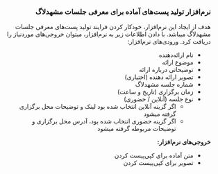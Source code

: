 <div dir='rtl'>
  
### نرم‌افزار تولید پست‌های آماده برای معرفی جلسات مشهد‌لاگ

هدف از ایجاد این نرم‌افزار، خودکار کردن فرایند تولید پست‌های معرفی جلسات مشهدلاگ میباشد. با دادن اطلاعات زیر به نرم‌افزار، میتوان خروجی‌های موردنیاز را دریافت کرد. ورودی‌های نرم‌افزار:
  
- نام ارائه‌دهنده
- موضوع ارائه
- توضیحاتی درباره ارائه
- تصویر ارائه دهنده (اختیاری)
- شماره جلسه مشهد‌لاگ
- زمان برگزاری (تاریخ و ساعت)
- نوع جلسه (آنلاین / حضوری)
  - اگر گزینه آنلاین انتخاب شده بود لینک و توضیحات محل برگزاری گرفته میشود
  - اگر گزینه حضوری انتخاب شده بود، آدرس محل برگزاری و توضیحات مربوطه گرفته میشود
  
 **خروجی‌های نرم‌افزار:**
  
- متن آماده برای کپی‌پیست کردن 
- تصویر برای کپی‌پیست کردن
  
</div>
